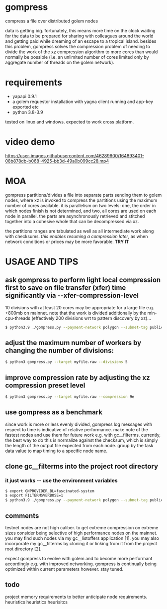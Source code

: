# gompress
compress a file over distributed golem nodes

data is getting big. fortunately, this means more time on the clock waiting for the data to be prepared for sharing with colleagues around the world and getting paid while dreaming of an escape to a tropical island. besides this problem, gompress solves the compression problem of needing to divide the work of the xz compression algorithm to more cores than would normally be possible (i.e. an unlimited number of cores limited only by aggregate number of threads on the golem network).

# requirements
- yapapi 0.9.1
- a golem requestor installation with yagna client running and app-key exported etc
- python 3.8-3.9

tested on linux and windows. expected to work cross platform.

# video demo

https://user-images.githubusercontent.com/46289600/164893401-08b878db-b068-4925-bb3d-49a0b099cc28.mp4

# MOA
gompress partitions/divides a file into separate parts sending them to golem nodes, where xz is invoked to compress the partitions using the maximum number of cores available. it is parallelism on two levels: one, the order in which nodes finish is not determined, and two, all cores are used on each node in parallel. the parts are asynchronously retrieved and stitched together into a cohesive whole that can be decompressed via xz.

the partitions ranges are tabulated as well as all intermediate work along with checksums. *this enables resuming a compression later*, as when network conditions or prices may be more favorable. **TRY IT**

# USAGE AND TIPS

## ask gompress to perform light local compression first to save on file transfer (xfer) time significantly via --xfer-compression-level
10 divisions with at least 20 cores may be appropriate for a large file e.g. +800mb on mainnet. note that the work is divided additionally by the min-cpu-threads (effectively 200 divisions wrt to pattern discovery by xz)...

```bash
$ python3.9 ./gompress.py --payment-network polygon --subnet-tag public-beta --target myfile.raw --divisions 20 --compression=9e --xfer-compression-level 1 --min-cpu-threads 20
```

## adjust the maximum number of workers by changing the number of divisions:
```bash
$ python3 gompress.py --target myfile.raw --divisions 5
```

## improve compression rate by adjusting the xz compression preset level 
```bash
$ python3 gompress.py --target myfile.raw --compression 9e
```
## use gompress as a benchmark
since work is more or less evenly divided, gompress log messages with respect to time is indicative of relative performance. make note of the fastest nodes and use them for future work e.g. with gc__filterms. currently, the best way to do this is normalize against the checksum, which is simply the length of the output file expected from each node. group by the task data value to map timing to a specific node name.

## clone gc__filterms into the project root directory
### it just works -- use the environment variables
```bash
$ export GNPROVIDER_BL=fascinated-system
$ export FILTERMSVERBOSE=1
$ python3.9 ./gompress.py --payment-network polygon --subnet-tag public-beta --target myfilelarge.raw --divisions 10 --compression=9e --xfer-compression-level 1 --min-cpu-threads 32
```

## comments
testnet nodes are not high caliber. to get extreme compression on extreme sizes consider being selective of high performance nodes on the mainnet. you may find such nodes via my gc__listoffers application [1]. you may also incorporate my gc__filterms by cloning it or linking from it from the project root directory [2].

expect gompress to evolve with golem and to become more performant accordingly e.g. with improved networking. gompress is continually being optimized within current parameters however. stay tuned.

## todo
project memory requirements to better anticipate node requirements.
heuristics heuristics heurisitcs
